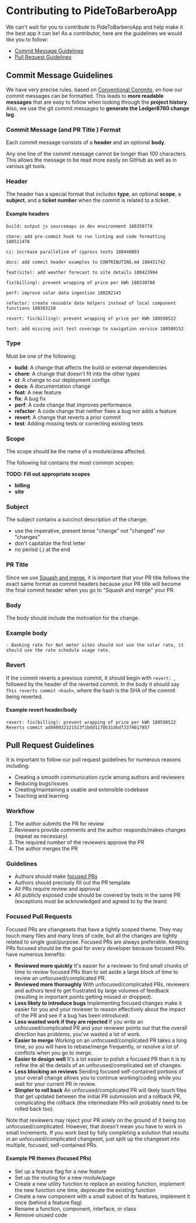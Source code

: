# Contributing to PideToBarberoApp

We can't wait for you to contribute to PideToBarberoApp and help make it the best app it can be! As a contributor, here are the guidelines we would like you to follow:

- [Commit Message Guidelines](#commit)
- [Pull Request Guidelines](#pr)

## <a name="commit"></a>Commit Message Guidelines

We have very precise rules, based on [Conventional Commits](https://www.conventionalcommits.org), on how our commit messages can be formatted. This leads to **more readable messages** that are easy to follow when looking through the **project history**. Also, we use the git commit messages to **generate the Ledger8760 change log**.

### Commit Message (and PR Title ) Format

Each commit message consists of a **header** and an optional **body**.

Any one line of the commit message cannot be longer than 100 characters. This allows the message to be read more easily on GitHub as well as in various git tools.

### Header

The header has a special format that includes **type**, an optional **scope**, a **subject**, and a **ticket number** when the commit is related to a ticket.

#### Example headers

```
build: output js sourcemaps in dev environment 180350779
```

```
chore: add pre-commit hook to run linting and code formatting 180511478
```

```
ci: increase parallelism of cypress tests 180440803
```

```
docs: add commit header examples to CONTRIBUTING.md 180451742
```

```
feat(site): add weather forecast to site details 180423994
```

```
fix(billing): prevent wrapping of price per kWh 180330788
```

```
perf: improve solar data ingestion 180282143
```

```
refactor: create reusable date helpers instead of local component functions 180365210
```

```
revert: fix(billing): prevent wrapping of price per kWh 180598522
```

```
test: add missing unit test coverage to navigation service 180580152
```

### Type

Must be one of the following:

- **build**: A change that affects the build or external dependencies
- **chore**: A change that doesn't fit into the other types
- **ci**: A change to our deployment configs
- **docs**: A documentation change
- **feat**: A new feature
- **fix**: A bug fix
- **perf**: A code change that improves performance
- **refactor**: A code change that neither fixes a bug nor adds a feature
- **revert**: A change that reverts a prior commit
- **test**: Adding missing tests or correcting existing tests

### Scope

The scope should be the name of a module/area affected.

The following list contains the most common scopes:

**TODO: Fill out appropriate scopes**

- **billing**
- **site**

### Subject

The subject contains a succinct description of the change:

- use the imperative, present tense "change" not "changed" nor "changes"
- don't capitalize the first letter
- no period (.) at the end

### PR Title

Since we use [Squash and merge](https://docs.github.com/en/pull-requests/collaborating-with-pull-requests/incorporating-changes-from-a-pull-request/about-pull-request-merges), it is important that your PR title follows the exact same format as commit headers because your PR title will become the final commit header when you go to "Squash and merge" your PR.

### Body

The body should include the motivation for the change.

### Example body

```
- Banking rate for Net meter sites should not use the solar rate, it should use the rate schedule usage rate.
```

### Revert

If the commit reverts a previous commit, it should begin with `revert: `, followed by the header of the reverted commit. In the body it should say `This reverts commit <hash>`, where the hash is the SHA of the commit being reverted.

#### Example revert header/body

```
revert: fix(billing): prevent wrapping of price per kWh 180598522
Reverts commit ad848032121513f1bdd1178b31dbdf3374017857
```

## <a name="pr"></a>Pull Request Guidelines

It is important to follow our pull request guidelines for numerous reasons including:

- Creating a smooth communication cycle among authors and reviewers
- Reducing bugs/issues
- Creating/maintaining a usable and extensible codebase
- Teaching and learning

### Workflow

1. The author submits the PR for review
1. Reviewers provide comments and the author responds/makes changes (repeat as necessary)
1. The required number of the reviewers approve the PR
1. The author merges the PR

### Guidelines

- Authors should make [focused PRs](#focusedprs)
- Authors should precisely fill out the PR template
- All PRs require review and approval
- All publicly exposed code should be covered by tests in the same PR (exceptions must be acknowledged and agreed to by the team)

### <a name="focusedprs"></a>Focused Pull Requests

Focused PRs are changesets that have a tightly scoped theme. They may touch many files and many lines of code, but all the changes are tightly related to single goal/purpose. Focused PRs are always preferable. Keeping PRs focused should be the goal for every developer because focused PRs have numerous benefits:

- **Reviewed more quickly** It's easier for a reviewer to find small chunks of time to review focused PRs than to set aside a large block of time to review an unfocused/complicated PR.
- **Reviewed more thoroughly** With unfocused/complicated PRs, reviewers and authors tend to get frustrated by large volumes of feedback (resulting in important points getting missed or dropped).
- **Less likely to introduce bugs** Implementing focused changes make it easier for you and your reviewer to reason effectively about the impact of the PR and see if a bug has been introduced.
- **Less wasted work if they are rejected** If you write an unfocused/complicated PR and your reviewer points out that the overall direction has problems, you've wasted a lot of work.
- **Easier to merge** Working on an unfocused/complicated PR takes a long time, so you will have to rebase/merge frequently, or resolve a lot of conflicts when you go to merge.
- **Easier to design well** It's a lot easier to polish a focused PR than it is to refine the all the details of an unfocused/complicated set of changes.
- **Less blocking on reviews** Sending focused self-contained portions of your overall change allows you to continue working/coding while you wait for your current PR in review.
- **Simpler to roll back** An unfocused/complicated PR will likely touch files that get updated between the initial PR submission and a rollback PR, complicating the rollback (the intermediate PRs will probably need to be rolled back too).

Note that reviewers may reject your PR solely on the ground of it being too unfocused/complicated. However, that doesn't mean you have to work in small increments. If you work best by fully completing a solution that results in an unfocused/complicated changeset, just split up the changeset into multiple, focused, self-contained PRs.

#### Example PR themes (focused PRs)

- Set up a feature flag for a new feature
- Set up the routing for a new module/page
- Create a new utility function to replace an existing function, implement the new function one time, deprecate the existing function
- Create a new component with a small subset of its features, implement it once (behind a feature flag)
- Rename a function, component, interface, or class
- Remove unused code
